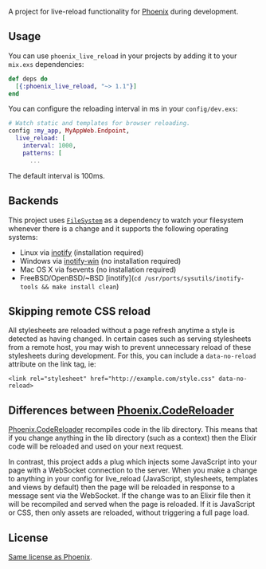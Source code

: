 A project for live-reload functionality for [Phoenix](http://github.com/phoenixframework/phoenix) during development.

## Usage

You can use `phoenix_live_reload` in your projects by adding it to your `mix.exs` dependencies:

```elixir
def deps do
  [{:phoenix_live_reload, "~> 1.1"}]
end
```

You can configure the reloading interval in ms in your `config/dev.exs`:

```elixir
# Watch static and templates for browser reloading.
config :my_app, MyAppWeb.Endpoint,
  live_reload: [
    interval: 1000,
    patterns: [
      ...
```

The default interval is 100ms.

## Backends

This project uses [`FileSystem`](https://github.com/falood/file_system) as a dependency to watch your filesystem whenever there is a change and it supports the following operating systems:

* Linux via [inotify](https://github.com/rvoicilas/inotify-tools/wiki) (installation required)
* Windows via [inotify-win](https://github.com/thekid/inotify-win) (no installation required)
* Mac OS X via fsevents (no installation required)
* FreeBSD/OpenBSD/~BSD [inotify](`cd /usr/ports/sysutils/inotify-tools && make install clean`)

## Skipping remote CSS reload

All stylesheets are reloaded without a page refresh anytime a style is detected as having changed. In certain cases such as serving stylesheets from a remote host, you may wish to prevent unnecessary reload of these stylesheets during development. For this, you can include a `data-no-reload` attribute on the link tag, ie:

    <link rel="stylesheet" href="http://example.com/style.css" data-no-reload>

## Differences between [Phoenix.CodeReloader](https://hexdocs.pm/phoenix/Phoenix.CodeReloader.html#content)

[Phoenix.CodeReloader](https://hexdocs.pm/phoenix/Phoenix.CodeReloader.html#content) recompiles code in the lib directory. This means that if you change anything in the lib directory (such as a context) then the Elixir code will be reloaded and used on your next request.

In contrast, this project adds a plug which injects some JavaScript into your page with a WebSocket connection to the server. When you make a change to anything in your config for live\_reload (JavaScript, stylesheets, templates and views by default) then the page will be reloaded in response to a message sent via the WebSocket. If the change was to an Elixir file then it will be recompiled and served when the page is reloaded. If it is JavaScript or CSS, then only assets are reloaded, without triggering a full page load.

## License

[Same license as Phoenix](https://github.com/phoenixframework/phoenix/blob/master/LICENSE.md).

